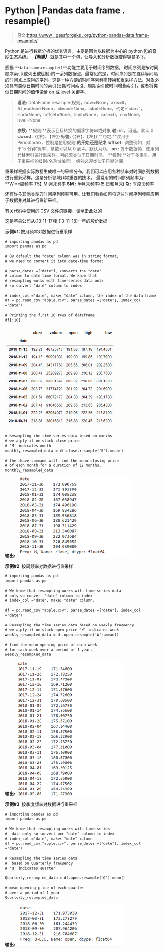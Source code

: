 # Python | Pandas data frame . resample()

> 原文:[https://www . geesforgeks . org/python-pandas-data frame-resample/](https://www.geeksforgeeks.org/python-pandas-dataframe-resample/)

Python 是进行数据分析的优秀语言，主要是因为以数据为中心的 python 包的奇妙生态系统。 ***【熊猫】*** 就是其中一个包，让导入和分析数据变得容易多了。

熊猫 `**dataframe.resample()**`功能主要用于时间序列数据。
时间序列是按时间顺序索引(或列出或绘制)的一系列数据点。最常见的是，时间序列是在连续等间隔的时间点上取得的序列。这是一种方便的时间序列频率转换和重采样方法。对象必须具有类似日期时间的索引(日期时间索引、周期索引或时间增量索引)，或者将类似日期时间的值传递给 on 或 level 关键字。

> **语法:** DataFrame.resample(规则，how=None，axis=0，fill_method=None，closed=None，label=None，约定='start '，kind=None，loffset=None，limit=None，base=0，on=None，level=None)
> 
> **参数:**
> **规则:**表示目标转换的偏移字符串或对象
> **轴:** int，可选，默认 0
> **closed :** {【右】、【左】}
> **标签:** {【右】、【左】}
> **约定:**仅用于 PeriodIndex，控制是使用规则
> **的开始还是结束 loffset :** 调整例如，对于“5 分钟”频率，基数可以从 0 到 4。默认为 0。
> **on :** 对于数据帧，使用列代替索引进行重采样。列必须类似于日期时间。
> **级别:**对于多索引，用于重采样的级别(名称或编号)。级别必须类似于日期时间。

重采样根据实际数据生成唯一的采样分布。我们可以应用各种频率对时间序列数据进行重新采样。这是分析领域非常重要的技术。
最常用的时间序列频率为–
**W:**周频率
T5】M:月末频率
**SM :** 半月末频率(15 日和月末)
**Q :** 季度末频率

还有许多其他类型的时间序列频率可用。让我们看看如何将这些时间序列频率应用于数据并对其进行重新采样。

有关代码中使用的 CSV 文件的链接，请单击此处的

这是苹果公司从(13-11-17)到(13-11-18)一年的股价数据

**示例#1:** 按月频率对数据进行重采样

```
# importing pandas as pd
import pandas as pd

# By default the "date" column was in string format,
# we need to convert it into date-time format

# parse_dates =["date"], converts the "date" 
# column to date-time format. We know that 
# resampling works with time-series data only
# so convert "date" column to index

# index_col ="date", makes "date" column, the index of the data frame
df = pd.read_csv("apple.csv", parse_dates =["date"], index_col ="date")

# Printing the first 10 rows of dataframe
df[:10]
```

![](img/50996392541ccb52d070005c88886756.png)

```
# Resampling the time series data based on months
# we apply it on stock close price
# 'M' indicates month
monthly_resampled_data = df.close.resample('M').mean()

# the above command will find the mean closing price
# of each month for a duration of 12 months.
monthly_resampled_data
```

**输出:**
![](img/62e38f002917cc1c2ae1212918194511.png)

**示例#2:** 按周频率对数据进行重采样

```
# importing pandas as pd
import pandas as pd

# We know that resampling works with time-series data
# only so convert "date" column to index
# index_col ="date", makes "date" column.

df = pd.read_csv("apple.csv", parse_dates =["date"], index_col ="date")

# Resampling the time series data based on weekly frequency
# we apply it on stock open price 'W' indicates week
weekly_resampled_data = df.open.resample('W').mean()

# find the mean opening price of each week 
# for each week over a period of 1 year.
weekly_resampled_data
```

**输出:**
![](img/dd127d8a916c24a3f8992d37c970c196.png)

**示例#3:** 按季度频率对数据进行重采样

```
# importing pandas as pd
import pandas as pd

# We know that resampling works with time-series
#  data only so convert our "date" column to index
# index_col ="date", makes "date" column
df = pd.read_csv("apple.csv", parse_dates =["date"], index_col ="date")

# Resampling the time series data
#  based on Quarterly frequency
# 'Q' indicates quarter

Quarterly_resampled_data = df.open.resample('Q').mean()

# mean opening price of each quarter
# over a period of 1 year.
Quarterly_resampled_data
```

**输出:**
![](img/06213c8c1dbb26989b33bd09dd8d15bb.png)